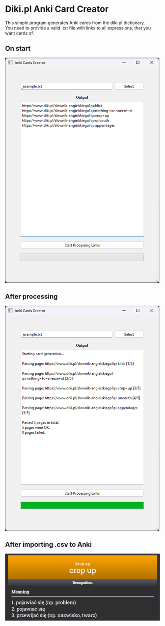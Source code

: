 # Diki.pl Anki Card Creator
This simple program generates Anki cards from the diki.pl dictionary.  
You need to provide a valid .txt file with links to all expressions, that you want cards of.

## On start
![](https://github.com/Casperphos/DikiAnkiCardCreator/blob/main/media/python_HurL49da2l.png)

## After processing
![](https://github.com/Casperphos/DikiAnkiCardCreator/blob/main/media/python_k1d54Kqcv5.png)

## After importing .csv to Anki
![](https://github.com/Casperphos/DikiAnkiCardCreator/blob/main/media/anki_vhtj7hmHOQ.png)
